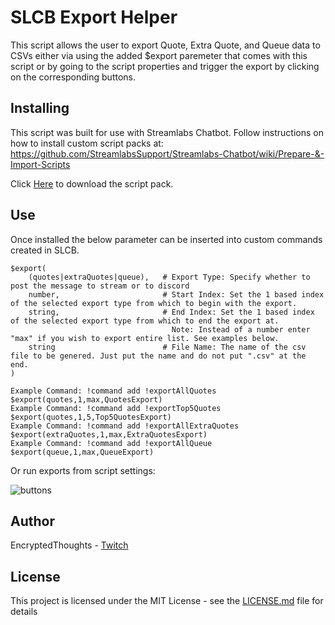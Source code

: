 # SLCB Export Helper

This script allows the user to export Quote, Extra Quote, and Queue data to CSVs either
via using the added $export paremeter that comes with this script or by going to the script 
properties and trigger the export by clicking on the corresponding buttons.

## Installing

This script was built for use with Streamlabs Chatbot.
Follow instructions on how to install custom script packs at:
https://github.com/StreamlabsSupport/Streamlabs-Chatbot/wiki/Prepare-&-Import-Scripts

Click [Here](https://github.com/Encrypted-Thoughts/SLCB-ExportHelper/releases/download/v1.0/ExportHelper.zip) to download the script pack.

## Use

Once installed the below parameter can be inserted into custom commands created in SLCB.
```
$export(
    (quotes|extraQuotes|queue),   # Export Type: Specify whether to post the message to stream or to discord
    number,                       # Start Index: Set the 1 based index of the selected export type from which to begin with the export.
    string,                       # End Index: Set the 1 based index of the selected export type from which to end the export at.
                                    Note: Instead of a number enter "max" if you wish to export entire list. See examples below.
    string                        # File Name: The name of the csv file to be genered. Just put the name and do not put ".csv" at the end.
)

Example Command: !command add !exportAllQuotes $export(quotes,1,max,QuotesExport)
Example Command: !command add !exportTop5Quotes $export(quotes,1,5,Top5QuotesExport)
Example Command: !command add !exportAllExtraQuotes $export(extraQuotes,1,max,ExtraQuotesExport)
Example Command: !command add !exportAllQueue $export(queue,1,max,QueueExport)
```

Or run exports from script settings:

![buttons](https://user-images.githubusercontent.com/50642352/103844956-ad545600-5060-11eb-94bb-78a757ba8c25.png)

## Author

EncryptedThoughts - [Twitch](https://www.twitch.tv/encryptedthoughts)

## License

This project is licensed under the MIT License - see the [LICENSE.md](LICENSE.md) file for details

